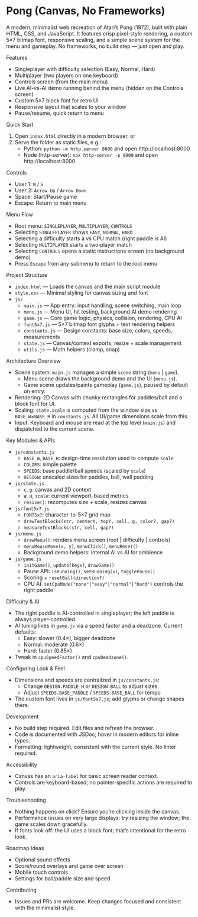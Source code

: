 Pong (Canvas, No Frameworks)
=================================

A modern, minimalist web recreation of Atari’s Pong (1972), built with plain HTML, CSS, and JavaScript. It features crisp pixel-style rendering, a custom 5×7 bitmap font, responsive scaling, and a simple scene system for the menu and gameplay. No frameworks, no build step — just open and play.

Features
- Singleplayer with difficulty selection (Easy, Normal, Hard)
- Multiplayer (two players on one keyboard)
- Controls screen (from the main menu)
- Live AI-vs-AI demo running behind the menu (hidden on the Controls screen)
- Custom 5×7 block font for retro UI
- Responsive layout that scales to your window
- Pause/resume, quick return to menu

Quick Start
1) Open `index.html` directly in a modern browser, or
2) Serve the folder as static files, e.g.:
   - Python: `python -m http.server 8000` and open http://localhost:8000
   - Node (http-server): `npx http-server -p 8000` and open http://localhost:8000

Controls
- User 1: `W` / `S`
- User 2: `Arrow Up` / `Arrow Down`
- Space: Start/Pause game
- Escape: Return to main menu

Menu Flow
- Root menu: `SINGLEPLAYER`, `MULTIPLAYER`, `CONTROLS`
- Selecting `SINGLEPLAYER` shows `EASY`, `NORMAL`, `HARD`
- Selecting a difficulty starts a vs CPU match (right paddle is AI)
- Selecting `MULTIPLAYER` starts a two‑player match
- Selecting `CONTROLS` opens a static instructions screen (no background demo)
- Press `Escape` from any submenu to return to the root menu

Project Structure
- `index.html` — Loads the canvas and the main script module
- `style.css` — Minimal styling for canvas sizing and font
- `js/`
  - `main.js` — App entry: input handling, scene switching, main loop
  - `menu.js` — Menu UI, hit testing, background AI demo rendering
  - `game.js` — Core game logic, physics, collision, rendering, CPU AI
  - `font5x7.js` — 5×7 bitmap font glyphs + text rendering helpers
  - `constants.js` — Design constants: base size, colors, speeds, measurements
  - `state.js` — Canvas/context exports, resize + scale management
  - `utils.js` — Math helpers (clamp, snap)

Architecture Overview
- Scene system: `main.js` manages a simple `scene` string (`menu` | `game`).
  - Menu scene draws the background demo and the UI (`menu.js`).
  - Game scene updates/paints gameplay (`game.js`), paused by default on entry.
- Rendering: 2D Canvas with chunky rectangles for paddles/ball and a block font for UI.
- Scaling: `state.scale` is computed from the window size vs `BASE_W`×`BASE_H` in `constants.js`. All UI/game dimensions scale from this.
- Input: Keyboard and mouse are read at the top level (`main.js`) and dispatched to the current scene.

Key Modules & APIs
- `js/constants.js`
  - `BASE_W`, `BASE_H`: design-time resolution used to compute `scale`
  - `COLORS`: simple palette
  - `SPEEDS`: base paddle/ball speeds (scaled by `scale`)
  - `DESIGN`: unscaled sizes for paddles, ball, wall padding
- `js/state.js`
  - `c`, `g`: canvas and 2D context
  - `W`, `H`, `scale`: current viewport-based metrics
  - `resize()`: recomputes size + scale, resizes canvas
- `js/font5x7.js`
  - `FONT5x7`: character-to-5×7 grid map
  - `drawTextBlocks(str, centerX, topY, cell, g, color?, gap?)`
  - `measureTextBlocks(str, cell, gap?)`
- `js/menu.js`
  - `drawMenu()`: renders menu screen (root | difficulty | controls)
  - `menuMouseMove(x, y)`, `menuClick()`, `menuReset()`
  - Background demo helpers: internal AI vs AI for ambience
- `js/game.js`
  - `initGame()`, `update(keys)`, `drawGame()`
  - Pause API: `isRunning()`, `setRunning(v)`, `togglePause()`
  - Scoring + `resetBall(direction?)`
  - CPU AI: `setCpuMode("none"|"easy"|"normal"|"hard")` controls the right paddle

Difficulty & AI
- The right paddle is AI-controlled in singleplayer; the left paddle is always player-controlled.
- AI tuning lives in `game.js` via a speed factor and a deadzone. Current defaults:
  - Easy: slower (0.4×), bigger deadzone
  - Normal: moderate (0.6×)
  - Hard: faster (0.85×)
- Tweak in `cpuSpeedFactor()` and `cpuDeadzone()`.

Configuring Look & Feel
- Dimensions and speeds are centralized in `js/constants.js`:
  - Change `DESIGN.PADDLE_H` or `DESIGN.BALL` to adjust sizes
  - Adjust `SPEEDS.BASE_PADDLE` / `SPEEDS.BASE_BALL` for tempo
- The custom font lives in `js/font5x7.js`; add glyphs or change shapes there.

Development
- No build step required. Edit files and refresh the browser.
- Code is documented with JSDoc; hover in modern editors for inline types.
- Formatting: lightweight, consistent with the current style. No linter required.

Accessibility
- Canvas has an `aria-label` for basic screen reader context.
- Controls are keyboard-based; no pointer-specific actions are required to play.

Troubleshooting
- Nothing happens on click? Ensure you’re clicking inside the canvas.
- Performance issues on very large displays: try resizing the window; the game scales down gracefully.
- If fonts look off: the UI uses a block font; that’s intentional for the retro look.

Roadmap Ideas
- Optional sound effects
- Score/round overlays and game over screen
- Mobile touch controls
- Settings for ball/paddle size and speed

Contributing
- Issues and PRs are welcome. Keep changes focused and consistent with the minimalist style.

